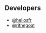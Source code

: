 
## Developers

- [@heliosfr](https://www.github.com/heliosssssssssss)
- [@rjthegoat](https://github.com/RJTHEGOAT13])
